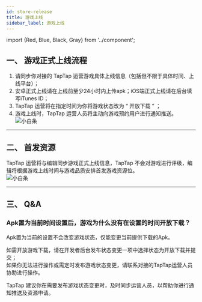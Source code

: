 ```yaml
---
id: store-release
title: 游戏上线
sidebar_label: 游戏上线
---
```

import {Red, Blue, Black, Gray} from '../component';


## **一、 游戏正式上线流程**  
1. 请同步你对接的 TapTap 运营游戏具体上线信息（包括但不限于具体时间、上线平台）；  
2. 安卓正式上线请在上线前至少24小时内上传apk；iOS端正式上线请在后台填写iTunes ID；  
3. TapTap 运营将在指定时间为你将游戏状态改为 “ 开放下载 ” ；  
4. 游戏上线时，TapTap 运营人员将主动向游戏预约用户进行通知推送。  
![小白条](https://img.tapimg.com/market/images/c53d78b9b120276b53f82aebb0d01537.png)  

---

## **二、 首发资源**  
TapTap 运营将与编辑同步游戏正式上线信息，TapTap 不会对游戏进行评级，编辑将根据游戏上线时间与游戏品质安排首发游戏资源位。  
![小白条](https://img.tapimg.com/market/images/c53d78b9b120276b53f82aebb0d01537.png)  

---
## **三、 Q&A**  
### **Apk置为当前时间设置后，游戏为什么没有在设置的时间开放下载？**  
Apk置为当前的设置不会改变游戏状态，仅能变更当前提供下载的Apk。  

如需开放游戏下载，请在开发者后台<Blue>发布状态变更</Blue>一项中选择状态为开放下载并提交；  
如果你无法进行操作或需定时发布游戏状态变更，请联系对接的TapTap运营人员协助进行操作。  

TapTap 建议你在需要发布游戏状态变更时，及时同步运营人员，以帮助你进行通知推送及资源申请。  
